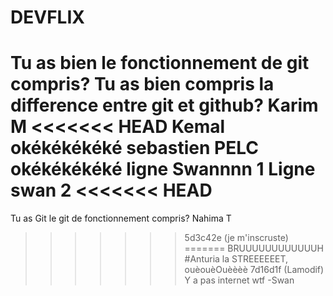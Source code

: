# DEVFLIX

Tu as bien le fonctionnement de git compris?
Tu as bien compris la difference entre git et github?
Karim M
<<<<<<< HEAD
Kemal
okékékékéké
sebastien PELC
okékékékéké
ligne Swannnn 1
Ligne swan 2
<<<<<<< HEAD
=======
Tu as Git le git de fonctionnement compris?
Nahima T
>>>>>>> 5d3c42e (je m'inscruste)
=======
BRUUUUUUUUUUUUH #Anturia
la STREEEEEET, ouèouèOuèèèè
>>>>>>> 7d16d1f (Lamodif)
Y a pas internet wtf -Swan

